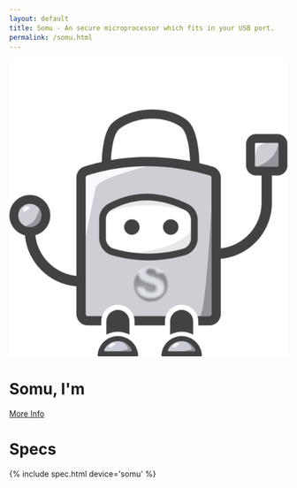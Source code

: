 ```yaml
---
layout: default
title: Somu - An secure microprocessor which fits in your USB port.
permalink: /somu.html
---
```


<style>
.container {
  max-width: initial;
}
</style>

![](/img/logos/somu.png)

# Somu, I'm

<a href="https://j.mp/somu-cs">More Info</a>

# Specs

{% include spec.html device='somu' %}
